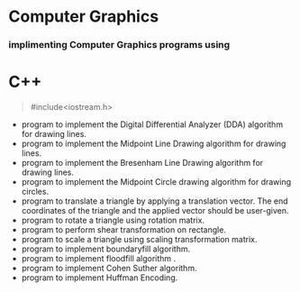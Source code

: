 # Computer Graphics

### implimenting Computer Graphics programs using 
# C++

> #include<iostream.h>

- program to implement the Digital Differential Analyzer (DDA) algorithm for drawing lines.
- program to implement the Midpoint Line Drawing algorithm for drawing lines.
- program to implement the Bresenham Line Drawing algorithm for drawing lines.
- program to implement the Midpoint Circle drawing algorithm for drawing circles.
- program to translate a triangle by applying a translation vector. The end coordinates of the triangle and the applied vector should be user-given.
- program to rotate a triangle using rotation matrix.
- program to perform shear transformation on rectangle.
- program to scale a triangle using scaling transformation  matrix.
- program to implement boundaryfill algorithm.
- program to implement floodfill algorithm .
- program to implement Cohen Suther algorithm.
- program to implement Huffman Encoding.